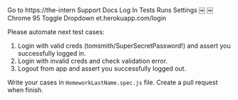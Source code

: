 Go to https://the-intern
 Support
 Docs
 Log In
Tests
Runs
Settings
￼
￼ Chrome 95
Toggle Dropdown
et.herokuapp.com/login

Please automate next test cases:

1. Login with valid creds (tomsmith/SuperSecretPassword!) and assert you successfully logged in.
2. Login with invalid creds and check validation error.
3. Logout from app and assert you successfully logged out.

Write your cases in `HomeworkLastName.spec.js` file.
Create a pull request when finish.
